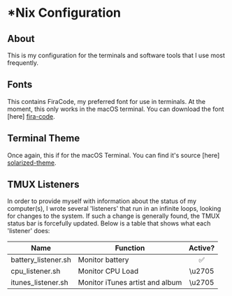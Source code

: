 # *Nix Configuration #
## About ##
This is my configuration for the terminals and software tools that I use most frequently.

## Fonts ##
 This contains FiraCode, my preferred font for use in terminals. At the moment, this only works in the macOS terminal.
 You can download the font [here] [fira-code].

## Terminal Theme ##
 Once again, this if for the macOS Terminal. 
 You can find it's source [here] [solarized-theme].

## TMUX Listeners ##
In order to provide myself with information about the status of my computer(s), I wrote several 'listeners' that run in an infinite loops, looking for changes to the system. If such a change is generally found, the TMUX status bar is forcefully updated. Below is a table that shows what each 'listener' does:

| Name                  | Function                        | Active? |
|-----------------------|---------------------------------|:-------:|
| battery_listener.sh   | Monitor battery                 | :white_check_mark:  |
| cpu_listener.sh       | Monitor CPU Load                | \u2705  |
| itunes_listener.sh    | Monitor iTunes artist and album | \u2705  |

[fira-code]: https://github.com/tonsky/FiraCode (FiraCode on GitHub)
[solarized-theme]: https://github.com/altercation/solarized (Solarized on GitHub)

